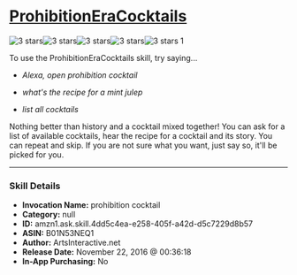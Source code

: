 # [ProhibitionEraCocktails](http://alexa.amazon.com/#skills/amzn1.ask.skill.4dd5c4ea-e258-405f-a42d-d5c7229d8b57)
![3 stars](../../images/ic_star_black_18dp_1x.png)![3 stars](../../images/ic_star_black_18dp_1x.png)![3 stars](../../images/ic_star_black_18dp_1x.png)![3 stars](../../images/ic_star_border_black_18dp_1x.png)![3 stars](../../images/ic_star_border_black_18dp_1x.png) 1

To use the ProhibitionEraCocktails skill, try saying...

* *Alexa, open  prohibition cocktail*

* *what's the recipe for a mint julep*

* *list all cocktails*

Nothing better than history and a cocktail mixed together! You can ask for a list of available cocktails, hear the recipe for a cocktail and its story. You can repeat  and skip. If you are not sure what you want, just say so, it'll be picked for you.

***

### Skill Details

* **Invocation Name:** prohibition cocktail
* **Category:** null
* **ID:** amzn1.ask.skill.4dd5c4ea-e258-405f-a42d-d5c7229d8b57
* **ASIN:** B01N53NEQ1
* **Author:** ArtsInteractive.net
* **Release Date:** November 22, 2016 @ 00:36:18
* **In-App Purchasing:** No
